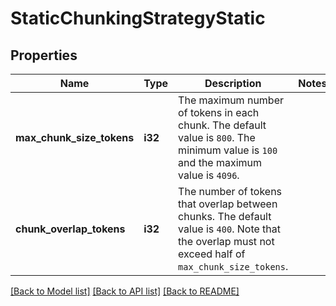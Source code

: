 # StaticChunkingStrategyStatic

## Properties

Name | Type | Description | Notes
------------ | ------------- | ------------- | -------------
**max_chunk_size_tokens** | **i32** | The maximum number of tokens in each chunk. The default value is `800`. The minimum value is `100` and the maximum value is `4096`. | 
**chunk_overlap_tokens** | **i32** | The number of tokens that overlap between chunks. The default value is `400`.  Note that the overlap must not exceed half of `max_chunk_size_tokens`.  | 

[[Back to Model list]](../README.md#documentation-for-models) [[Back to API list]](../README.md#documentation-for-api-endpoints) [[Back to README]](../README.md)


